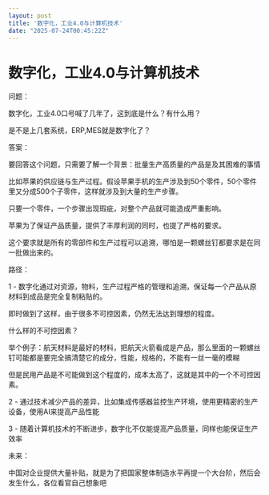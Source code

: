 ```yaml
---
layout: post
title: '数字化，工业4.0与计算机技术'
date: "2025-07-24T00:45:22Z"
---
```

数字化，工业4.0与计算机技术
===============

问题：

数字化，工业4.0口号喊了几年了，这到底是什么？有什么用？

是不是上几套系统，ERP,MES就是数字化了？

答案：

要回答这个问题，只需要了解一个背景：批量生产高质量的产品是及其困难的事情

比如苹果的供应链与生产过程。假设苹果手机的生产涉及到50个零件，50个零件里又分成500个子零件，这样就涉及到大量的生产步骤。

只要一个零件，一个步骤出现瑕疵，对整个产品就可能造成严重影响。

苹果为了保证产品质量，提供了丰厚利润的同时，也提了严格的要求。

这个要求就是所有的零部件和生产过程可以追溯，哪怕是一颗螺丝钉都要求是在同一批做出来的。

路径：

1 - 数字化通过对资源，物料，生产过程严格的管理和追溯，保证每一个产品从原材料到成品是完全复制粘贴的。

即时做到了这样，由于很多不可控因素，仍然无法达到理想的程度。

什么样的不可控因素？

举个例子：航天材料是最好的材料，把航天火箭看成是产品，那么里面的一颗螺丝钉可能都是要完全搞清楚它的成分，性能，规格的，不能有一丝一毫的模糊

但是民用产品是不可能做到这个程度的，成本太高了，这就是其中的一个不可控因素。

2 - 通过技术减少产品的差异，比如集成传感器监控生产环境，使用更精密的生产设备，使用AI来提高产品性能

3 - 随着计算机技术的不断进步，数字化不仅能提高产品质量，同样也能保证生产效率

未来：

中国对企业提供大量补贴，就是为了把国家整体制造水平再提一个大台阶，然后会发生什么，各位看官自己想象吧